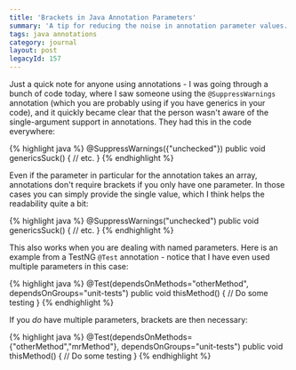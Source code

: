 ```yaml
---
title: 'Brackets in Java Annotation Parameters'
summary: 'A tip for reducing the noise in annotation parameter values.'
tags: java annotations
category: journal
layout: post
legacyId: 157
---
```


Just a quick note for anyone using annotations - I was going through a bunch of code today, where I saw someone using the `@SuppressWarnings` annotation (which you are probably using if you have generics in your code), and it quickly became clear that the person wasn't aware of the single-argument support in annotations. They had this in the code everywhere:

{% highlight java %}
@SuppressWarnings({"unchecked"})
public void genericsSuck() {
	// etc.
}
{% endhighlight %}

Even if the parameter in particular for the annotation takes an array, annotations don't require brackets if you only have one parameter. In those cases you can simply provide the single value, which I think helps the readability quite a bit:

{% highlight java %}
@SuppressWarnings("unchecked")
public void genericsSuck() {
	// etc.
}
{% endhighlight %}

This also works when you are dealing with named parameters. Here is an example from a TestNG `@Test` annotation - notice that I have even used multiple parameters in this case:

{% highlight java %}
@Test(dependsOnMethods="otherMethod", 
      dependsOnGroups="unit-tests")
public void thisMethod() {
	// Do some testing
}
{% endhighlight %}

If you *do* have multiple parameters, brackets are then necessary:

{% highlight java %}
@Test(dependsOnMethods={"otherMethod","mrMethod"}, 
      dependsOnGroups="unit-tests")
public void thisMethod() {
	// Do some testing
}
{% endhighlight %}